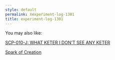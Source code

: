 ```yaml
---
style: default
permalink: Xexperiment-log-1301
title: experiment-log-1301
---
```

You may also like:

[SCP-010-J: WHAT KETER I DON'T SEE ANY KETER](http://scp-wiki.net/scp-010-j)

[Spark of Creation](http://scp-wiki.net/spark-of-creation)
